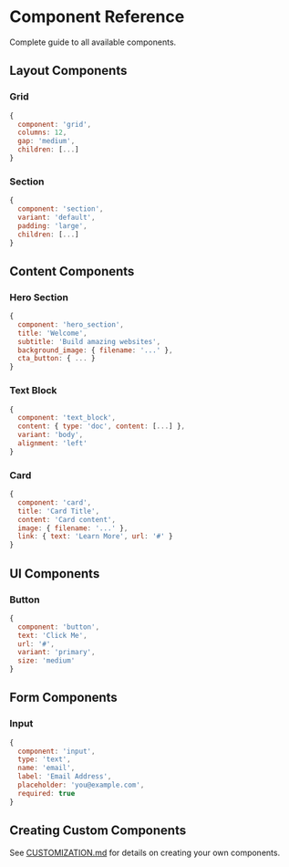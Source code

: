 # Component Reference

Complete guide to all available components.

## Layout Components

### Grid
```javascript
{
  component: 'grid',
  columns: 12,
  gap: 'medium',
  children: [...]
}
```

### Section
```javascript
{
  component: 'section',
  variant: 'default',
  padding: 'large',
  children: [...]
}
```

## Content Components

### Hero Section
```javascript
{
  component: 'hero_section',
  title: 'Welcome',
  subtitle: 'Build amazing websites',
  background_image: { filename: '...' },
  cta_button: { ... }
}
```

### Text Block
```javascript
{
  component: 'text_block',
  content: { type: 'doc', content: [...] },
  variant: 'body',
  alignment: 'left'
}
```

### Card
```javascript
{
  component: 'card',
  title: 'Card Title',
  content: 'Card content',
  image: { filename: '...' },
  link: { text: 'Learn More', url: '#' }
}
```

## UI Components

### Button
```javascript
{
  component: 'button',
  text: 'Click Me',
  url: '#',
  variant: 'primary',
  size: 'medium'
}
```

## Form Components

### Input
```javascript
{
  component: 'input',
  type: 'text',
  name: 'email',
  label: 'Email Address',
  placeholder: 'you@example.com',
  required: true
}
```

## Creating Custom Components

See [CUSTOMIZATION.md](./CUSTOMIZATION.md) for details on creating your own components.
